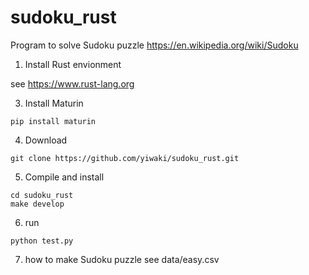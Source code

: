 # sudoku_rust

Program to solve Sudoku puzzle <https://en.wikipedia.org/wiki/Sudoku>

1. Install Rust envionment

see <https://www.rust-lang.org>

3. Install Maturin
```
pip install maturin
```

4. Download
```
git clone https://github.com/yiwaki/sudoku_rust.git
```

5. Compile and install
```
cd sudoku_rust
make develop
```

6. run
```
python test.py
```

7. how to make Sudoku puzzle
see data/easy.csv
